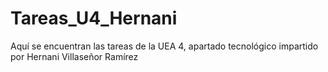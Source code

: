 # Tareas_U4_Hernani
Aquí se encuentran las tareas de la UEA 4, apartado tecnológico impartido por Hernani Villaseñor Ramírez
